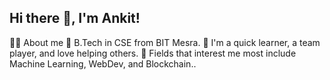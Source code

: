 ## Hi there 👋, I'm Ankit!
 
💁‍♂️ About me
🏫 B.Tech in CSE from BIT Mesra.
🧠 I'm a quick learner, a team player, and love helping others.
🚀 Fields that interest me most include Machine Learning, WebDev, and Blockchain..

<!--
**Ankit8125/Ankit8125** is a ✨ _special_ ✨ repository because its `README.md` (this file) appears on your GitHub profile.

Here are some ideas to get you started:

- 🔭 I’m currently working on ...
- 🌱 I’m currently learning ...
- 👯 I’m looking to collaborate on ...
- 🤔 I’m looking for help with ...
- 💬 Ask me about ...
- 📫 How to reach me: ...
- 😄 Pronouns: ...
- ⚡ Fun fact: ...
-->
